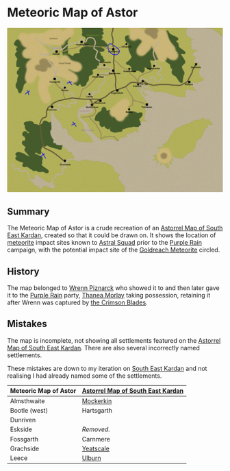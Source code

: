 # Meteoric Map of Astor

<img src="../images/maps/meteoric-map-of-astor.jpg" />

## Summary

The Meteoric Map of Astor is a crude recreation of an [Astorrel Map of South East Kardan](astorrel-map-of-south-east-kardan.md), created so that it could be drawn on. It shows the location of [meteorite](../items/meteoric/meteorite.md) impact sites known to [Astral Squad](../organisations/astorrel/squads/astral-squad.md) prior to the [Purple Rain](../campaigns/C1-purple-rain.md) campaign, with the potential impact site of the [Goldreach Meteorite](../items/meteoric/meteorites/goldreach-meteorite.md) circled.

## History

The map belonged to [Wrenn Piznarck](../characters/wrenn-piznarck.md) who showed it to and then later gave it to the [Purple Rain](../campaigns/C1-purple-rain.md) party, [Thanea Morlay](../characters/thanea-morlay.md) taking possession, retaining it after Wrenn was captured by [the Crimson Blades](../organisations/the-crimson-blades.md).

## Mistakes

The map is incomplete, not showing all settlements featured on the [Astorrel Map of South East Kardan](astorrel-map-of-south-east-kardan.md). There are also several incorrectly named settlements.

These mistakes are down to my iteration on [South East Kardan](../places/regions/south-east-kardan.md) and not realising I had already named some of the settlements.

| Meteoric Map of Astor | [Astorrel Map of South East Kardan](astorrel-map-of-south-east-kardan.md) |
| --- | --- |
| Almsthwaite | [Mockerkin](../places/towns/mockerkin.md) |
| Bootle (west) | Hartsgarth |
| Dunriven | 
| Eskside | *Removed.*
| Fossgarth | Carnmere |
| Grachside | [Yeatscale](../places/cities/yeatscale.md) |
| Leece | [Ulburn](../places/villages/ulburn.md) |
